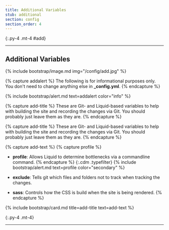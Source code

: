 ```yaml
---
title: Additional Variables
stub: additional
section: config
section_order: 4
---
```


{:.py-4 .mt-4 #add}
***


## Additional Variables

{% include bootstrap/image.md img="/config/add.jpg" %}

{% capture addalert %}
The following is for informational purposes only. You don't need to change anything else in **_config.yml**.
{% endcapture %}

{% include bootstrap/alert.md text=addalert color="info" %}

{% capture add-title %}
These are Git- and Liquid-based variables to help with building the site and recording the changes via Git. You should probably just leave them as they are. 
{% endcapture %}

{% capture add-title %}
These are Git- and Liquid-based variables to help with building the site and recording the changes via Git. You should probably just leave them as they are. 
{% endcapture %}

{% capture add-text %}
{% capture profile %}
- **profile**: Allows Liquid to determine bottlenecks via a commandline command.
{% endcapture %}
{:.cdm .typefilter}
{% include bootstrap/alert.md text=profile color="secondary" %}

- **exclude**: Tells git which files and folders not to track when tracking the changes. 

- **sass**: Controls how the CSS is build when the site is being rendered. 
{% endcapture %}

{% include bootstrap/card.md title=add-title text=add-text %}

{:.py-4 .mt-4}
***